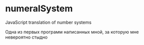 # numeralSystem
JavaScript  translation of number systems

Одна из первых программ написанных мной, за которую мне невероятно стыдно
